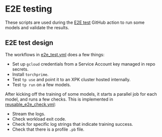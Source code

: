 # E2E testing

These scripts are used during the [E2E test][e2e-test] GitHub action to run some
models and validate the results.

## E2E test design

The workflows in [e2e_test.yml][e2e-test] does a few things:

- Set up `gcloud` credentials from a Service Account key managed in repo secrets.
- Install `torchprime`.
- Test `tp use` and point it to an XPK cluster hosted internally.
- Test `tp run` on a few models.

After kicking off the training of some models, it starts a parallel job for each
model, and runs a few checks. This is implemented in
[reusable_e2e_check.yml][e2e-check]:

- Stream the logs.
- Check workload exit code.
- Check for specific log strings that indicate training success.
- Check that there is a profile `.pb` file.

[e2e-test]: /.github/workflows/e2e_test.yml
[e2e-check]: /.github/workflows/reusable_e2e_check.yml
